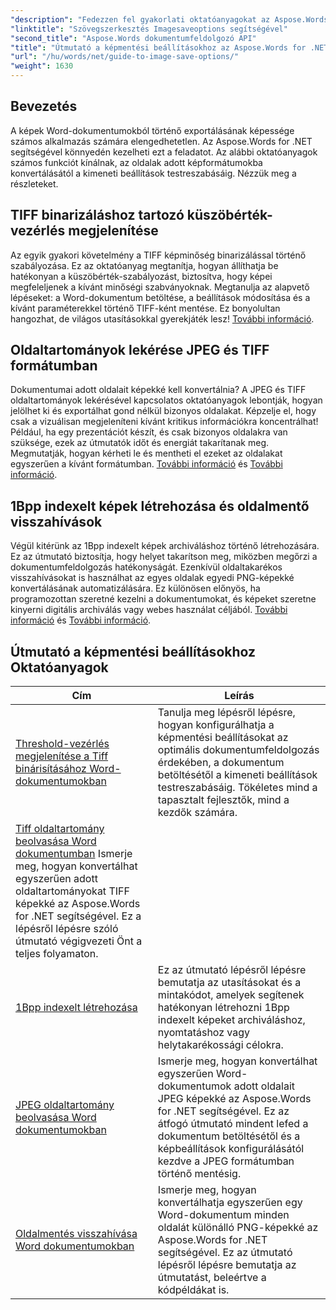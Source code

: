 ```yaml
---
"description": "Fedezzen fel gyakorlati oktatóanyagokat az Aspose.Words for .NET használatáról képek mentéséhez, könnyen követhető lépésekkel és kódmintákkal a hatékony dokumentumfeldolgozáshoz."
"linktitle": "Szövegszerkesztés Imagesaveoptions segítségével"
"second_title": "Aspose.Words dokumentumfeldolgozó API"
"title": "Útmutató a képmentési beállításokhoz az Aspose.Words for .NET programban"
"url": "/hu/words/net/guide-to-image-save-options/"
"weight": 1630
---
```


## Bevezetés

A képek Word-dokumentumokból történő exportálásának képessége számos alkalmazás számára elengedhetetlen. Az Aspose.Words for .NET segítségével könnyedén kezelheti ezt a feladatot. Az alábbi oktatóanyagok számos funkciót kínálnak, az oldalak adott képformátumokba konvertálásától a kimeneti beállítások testreszabásáig. Nézzük meg a részleteket.

## TIFF binarizáláshoz tartozó küszöbérték-vezérlés megjelenítése

Az egyik gyakori követelmény a TIFF képminőség binarizálással történő szabályozása. Ez az oktatóanyag megtanítja, hogyan állíthatja be hatékonyan a küszöbérték-szabályozást, biztosítva, hogy képei megfeleljenek a kívánt minőségi szabványoknak. Megtanulja az alapvető lépéseket: a Word-dokumentum betöltése, a beállítások módosítása és a kívánt paraméterekkel történő TIFF-ként mentése. Ez bonyolultan hangozhat, de világos utasításokkal gyerekjáték lesz! [További információ](./expose-threshold-control-for-tiff-binarization-in-word-document/).

## Oldaltartományok lekérése JPEG és TIFF formátumban

Dokumentumai adott oldalait képekké kell konvertálnia? A JPEG és TIFF oldaltartományok lekérésével kapcsolatos oktatóanyagok lebontják, hogyan jelölhet ki és exportálhat gond nélkül bizonyos oldalakat. Képzelje el, hogy csak a vizuálisan megjeleníteni kívánt kritikus információkra koncentrálhat! Például, ha egy prezentációt készít, és csak bizonyos oldalakra van szüksége, ezek az útmutatók időt és energiát takarítanak meg. Megmutatják, hogyan kérheti le és mentheti el ezeket az oldalakat egyszerűen a kívánt formátumban. [További információ](./get-jpeg-page-range-word-document/) és [További információ](./get-tiff-page-range-word-document/).

## 1Bpp indexelt képek létrehozása és oldalmentő visszahívások

Végül kitérünk az 1Bpp indexelt képek archiváláshoz történő létrehozására. Ez az útmutató biztosítja, hogy helyet takarítson meg, miközben megőrzi a dokumentumfeldolgozás hatékonyságát. Ezenkívül oldaltakarékos visszahívásokat is használhat az egyes oldalak egyedi PNG-képekké konvertálásának automatizálására. Ez különösen előnyös, ha programozottan szeretné kezelni a dokumentumokat, és képeket szeretne kinyerni digitális archiválás vagy webes használat céljából. [További információ](./create-1bpp-indexed/) és [További információ](./page-saving-callback-word-document/).

 ## Útmutató a képmentési beállításokhoz Oktatóanyagok
| Cím | Leírás |
| --- | --- |
| [Threshold-vezérlés megjelenítése a Tiff binárisításához Word-dokumentumokban](./expose-threshold-control-for-tiff-binarization-in-word-document/) | Tanulja meg lépésről lépésre, hogyan konfigurálhatja a képmentési beállításokat az optimális dokumentumfeldolgozás érdekében, a dokumentum betöltésétől a kimeneti beállítások testreszabásáig. Tökéletes mind a tapasztalt fejlesztők, mind a kezdők számára. |
| [Tiff oldaltartomány beolvasása Word dokumentumban](./get-tiff-page-range-word-document/) Ismerje meg, hogyan konvertálhat egyszerűen adott oldaltartományokat TIFF képekké az Aspose.Words for .NET segítségével. Ez a lépésről lépésre szóló útmutató végigvezeti Önt a teljes folyamaton. |
| [1Bpp indexelt létrehozása](./create-1bpp-indexed/) | Ez az útmutató lépésről lépésre bemutatja az utasításokat és a mintakódot, amelyek segítenek hatékonyan létrehozni 1Bpp indexelt képeket archiváláshoz, nyomtatáshoz vagy helytakarékossági célokra. |
| [JPEG oldaltartomány beolvasása Word dokumentumokban](./get-jpeg-page-range-word-document/) | Ismerje meg, hogyan konvertálhat egyszerűen Word-dokumentumok adott oldalait JPEG képekké az Aspose.Words for .NET segítségével. Ez az átfogó útmutató mindent lefed a dokumentum betöltésétől és a képbeállítások konfigurálásától kezdve a JPEG formátumban történő mentésig. |
| [Oldalmentés visszahívása Word dokumentumokban](./page-saving-callback-word-document/) | Ismerje meg, hogyan konvertálhatja egyszerűen egy Word-dokumentum minden oldalát különálló PNG-képekké az Aspose.Words for .NET segítségével. Ez az útmutató lépésről lépésre bemutatja az útmutatást, beleértve a kódpéldákat is. |